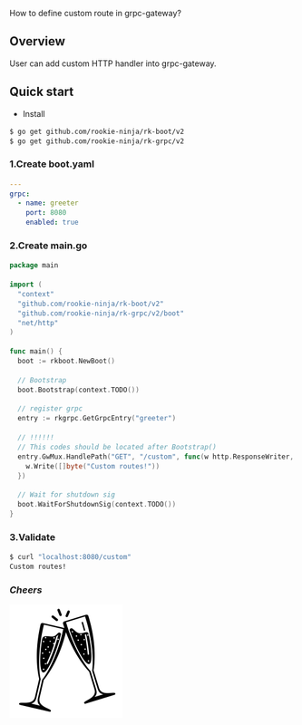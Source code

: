 How to define custom route in grpc-gateway?

## Overview
User can add custom HTTP handler into grpc-gateway.

## Quick start
- Install

```bash
$ go get github.com/rookie-ninja/rk-boot/v2
$ go get github.com/rookie-ninja/rk-grpc/v2
```

### 1.Create boot.yaml
```yaml
---
grpc:
  - name: greeter
    port: 8080
    enabled: true
```

### 2.Create main.go
```go
package main

import (
  "context"
  "github.com/rookie-ninja/rk-boot/v2"
  "github.com/rookie-ninja/rk-grpc/v2/boot"
  "net/http"
)

func main() {
  boot := rkboot.NewBoot()

  // Bootstrap
  boot.Bootstrap(context.TODO())

  // register grpc
  entry := rkgrpc.GetGrpcEntry("greeter")

  // !!!!!!
  // This codes should be located after Bootstrap()
  entry.GwMux.HandlePath("GET", "/custom", func(w http.ResponseWriter, r *http.Request, pathParams map[string]string) {
    w.Write([]byte("Custom routes!"))
  })

  // Wait for shutdown sig
  boot.WaitForShutdownSig(context.TODO())
}
```

### 3.Validate
```bash
$ curl "localhost:8080/custom"
Custom routes!
```

### _**Cheers**_
![](../../../img/user-guide/cheers.png)